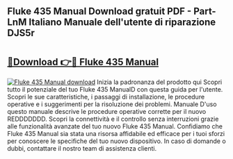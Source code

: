 ## Fluke 435 Manual Download gratuit PDF - Part-LnM Italiano Manuale dell'utente di riparazione DJS5r

# <h2><a href="http://dfe7oih.blite.top/?on=Fluke+435+Manual">🔗Download 👉🔴 Fluke 435 Manual</a></h2>

[![Fluke 435 Manual download](https://i.imgur.com/lujVjoI.png)](http://dfe7oih.blite.top/?on=Fluke+435+Manual)
Inizia la padronanza del prodotto qui Scopri tutto il potenziale del tuo Fluke 435 ManualD con questa guida per l'utente. Scopri le sue caratteristiche, i passaggi di installazione, le procedure operative e i suggerimenti per la risoluzione dei problemi. Manuale D'uso questo manuale descrive le procedure operative corrette per il nuovo REDDDDDDD. Scopri la connettività e il controllo senza interruzioni grazie alle funzionalità avanzate del tuo nuovo Fluke 435 Manual. Confidiamo che Fluke 435 Manual sia stata una risorsa affidabile ed efficace per i tuoi sforzi per conoscere le specifiche del tuo nuovo dispositivo. In caso di domande o dubbi, contattare il nostro team di assistenza clienti.
